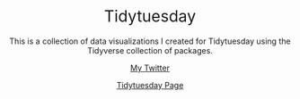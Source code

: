 <h1 style="font-weight:normal" align="center">
  &nbsp;Tidytuesday&nbsp;
</h1>

<div align="center">
This is a collection of data visualizations I created for Tidytuesday using the Tidyverse collection of packages. 
  
  
[My Twitter](https://twitter.com/jonathon_mifsud)

[Tidytuesday Page](https://github.com/rfordatascience/tidytuesday)

  
